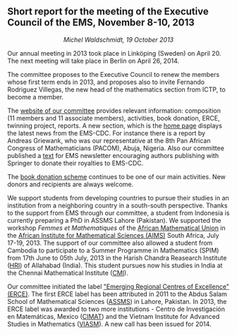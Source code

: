 
<html><head>

 
<html xmlns="http://www.w3.org/1999/xhtml" xml:lang="en" lang="en">
  <head>
<meta http-equiv="Content-Type" content="text/html; charset=utf-8" />
    <meta http-equiv="Content-Type" content="text/html; charset=utf-8" />
<title>EMS-CDC The European Mathematical Society Committee for Developing Countries</title>

<LINK rel="stylesheet" href="style.css" type="text/css" title="style">

<body id=reportspage>

<?php include("../includes/topbit.php"); ?>


<h2>Short report for the meeting of the Executive Council of the EMS, November 8-10, 2013</h2>

<p align=center><i>Michel Waldschmidt, 19 October 2013</i></p>

<p>	Our annual meeting in 2013 took place in Linköping (Sweden) on April 20. The next meeting will take place in Berlin on April 26, 2014. 
</p><p>
	The committee proposes to the Executive Council to renew the members whose first term ends in 2013, and proposes also to invite Fernando Rodriguez Villegas, the new head of the mathematics section from ICTP, to become a member. 
</p><p>
	The <a href="http://ems-cdc.org">website of our committee</a> provides relevant information: composition (11 members and 11 associate members), activities, book donation, ERCE, twinning project, reports. A new section, which is the <a href = "http://euro-math-soc.eu/EMS-CDC/index.php">home page</a> 
	displays the latest news from the EMS-CDC. For instance there is a report by Andreas Griewank, who was our representative at the 8th Pan African Congress of Mathematicians (PACOM), Abuja, Nigeria. Also our committee published a <a href = "http://www.ems-ph.org/journals/newsletter/pdf/2013-09-89.pdf">text</a> for EMS newsletter 
	encouraging authors publishing with Springer to donate their royalties to EMS-CDC.
</p><p>
	The <a href = "http://euro-math-soc.eu/EMS-CDC/donation.php">book donation scheme</a> continues to be one of our main activities. New donors and recipients are always welcome.
</p><p>
	We support students from developing countries to pursue their studies in an institution from a neighboring country in a south-south perspective. Thanks to the support from EMS through our committee, a student from Indonesia is currently preparing a PhD in ASSMS Lahore (Pakistan). We supported the workshop <i>Femmes et Mathematiques</i> of the <a href = "http://www.springer.com/societies+%26+publishing+partners/amu?SGWID=0-1731113-0-0-0">African Mathematical Union</a> in the <a href = "http://www.aims.ac.za/">African Institute for Mathematical Sciences (AIMS)</a> South Africa, July 17-19, 2013. The support of our committee also allowed a student from Cambodia to participate to a Summer Programme in Mathematics (SPIM) from 17th June to 05th July, 2013 in the Harish Chandra Reasearch Institute (<a href = "http://www.hri.res.in/~spim/2013/index.html">HRI</a>) of Allahabad (India). This student pursues now his studies in India at the Chennai Mathematical Institute (<a href="http://www.cmi.ac.in/">CMI</a>). 
</p><p>
	Our committee initiated the label <a href = "http://euro-math-soc.eu/EMS-CDC/erce.php">"Emerging Regional Centres of Excellence" (ERCE)</a>. The first ERCE label has been attributed in 2011 to the Abdus Salam School of Mathematical Sciences (<a href = "http://www.sms.edu.pk/">ASSMS</a>) in Lahore, Pakistan. In 2013, the ERCE label was awarded to two more institutions - Centro de Investigación en Matemáticas, Mexico (<a href = "http://www.cimat.mx/">CIMAT</a>) and the Vietnam Institute for Advanced Studies in Mathematics (<a href = "http://viasm.edu.vn/?lang=en">VIASM</a>). A new call has been issued for 2014.
</p>

<?php include("../includes/bottombit.php"); ?>


</body>
</html>
